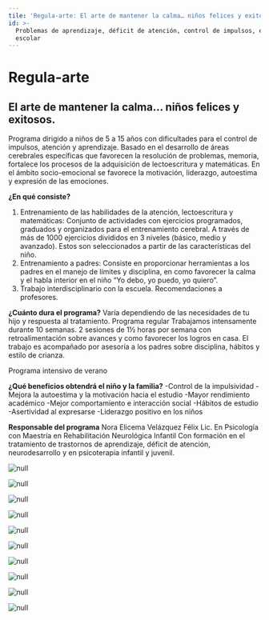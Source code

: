 ```yaml
---
tile: 'Regula-arte: El arte de mantener la calma… niños felices y exitosos.'
id: >-
  Problemas de aprendizaje, déficit de atención, control de impulsos, éxito
  escolar
---
```

# Regula-arte

## El arte de mantener la calma… niños felices y exitosos.

Programa dirigido a niños de 5 a 15 años con dificultades para el control de impulsos, atención y aprendizaje. Basado en el desarrollo de áreas cerebrales específicas que favorecen la resolución de problemas, memoria, fortalece los procesos de la adquisición de lectoescritura y matemáticas. En el ámbito socio-emocional se favorece la motivación, liderazgo, autoestima y expresión de las emociones.

**¿En qué consiste?**

1. Entrenamiento de las habilidades de la atención, lectoescritura y matemáticas: Conjunto de actividades  con ejercicios programados, graduados y organizados para el entrenamiento cerebral. A través de más de 1000 ejercicios divididos en 3 niveles (básico, medio y avanzado). Estos son seleccionados a partir de las características del niño.
2. Entrenamiento a padres: Consiste en proporcionar herramientas a los padres en el manejo de límites y disciplina, en como favorecer la calma y el habla interior en el niño “Yo debo, yo puedo, yo quiero”.
3. Trabajo interdisciplinario con la escuela. Recomendaciones a profesores.

**¿Cuánto dura el programa?**
Varía dependiendo de las necesidades de tu hijo y respuesta al tratamiento.
Programa regular
Trabajamos intensamente durante 10 semanas. 2 sesiones de 1½ horas por semana con retroalimentación sobre avances y como favorecer los logros en casa.
El trabajo es acompañado por asesoría a los padres sobre disciplina, hábitos y estilo de crianza.

Programa intensivo de verano

**¿Qué beneficios obtendrá el niño y la familia?**
-Control de la impulsividad
-Mejora la autoestima y la motivación hacia el estudio
-Mayor rendimiento académico
-Mejor comportamiento e interacción social
-Hábitos de estudio
-Asertividad al expresarse
-Liderazgo positivo en los niños

**Responsable del programa**
Nora Elicema Velázquez Félix
Lic. En Psicología con Maestría en Rehabilitación Neurológica Infantil
Con formación en el tratamiento de trastornos de aprendizaje, déficit de atención, neurodesarrollo y en psicoterapia infantil y juvenil.

![null](/images/uploads/regularte-01.jpg)

![null](/images/uploads/regularte-02.jpg)

![null](/images/uploads/regularte-03.jpg)

![null](/images/uploads/regularte-04.jpg)

![null](/images/uploads/regularte-05.jpg)

![null](/images/uploads/regularte-06.jpg)

![null](/images/uploads/regularte-07.jpg)

![null](/images/uploads/regularte-08.jpg)

![null](/images/uploads/regularte-09.jpg)

![null](/images/uploads/regularte-10.jpg)
